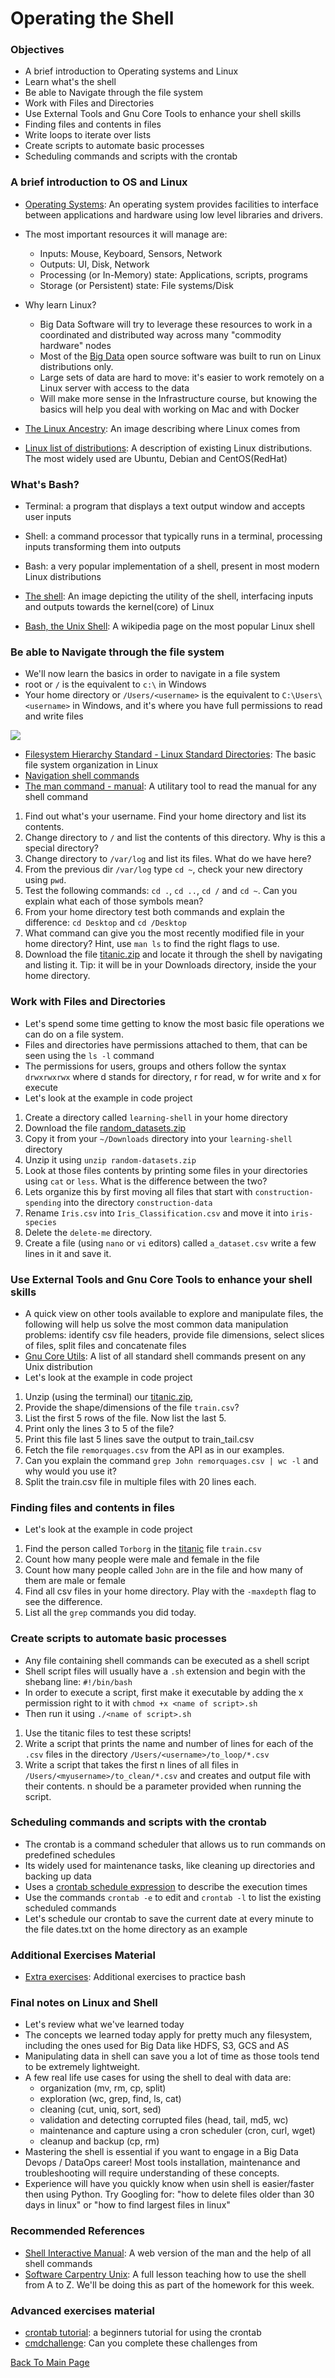 # Operating the Shell

### Objectives
* A brief introduction to Operating systems and Linux
* Learn what's the shell
* Be able to Navigate through the file system
* Work with Files and Directories
* Use External Tools and Gnu Core Tools to enhance your shell skills
* Finding files and contents in files
* Write loops to iterate over lists
* Create scripts to automate basic processes
* Scheduling commands and scripts with the crontab

### A brief introduction to OS and Linux
* [Operating Systems](https://en.wikipedia.org/wiki/Operating_system): An operating system provides facilities to interface between applications and hardware using low level libraries and drivers.
* The most important resources it will manage are:
  * Inputs: Mouse, Keyboard, Sensors, Network
  * Outputs: UI, Disk, Network 
  * Processing (or In-Memory) state: Applications, scripts, programs
  * Storage (or Persistent) state: File systems/Disk
  
* Why learn Linux?  
  * Big Data Software will try to leverage these resources to work in a coordinated and distributed way across many "commodity hardware" nodes
  * Most of the [Big Data](https://github.com/onurakpolat/awesome-bigdata) open source software was built to run on Linux distributions only.
  * Large sets of data are hard to move: it's easier to work remotely on a Linux server with access to the data
  * Will make more sense in the Infrastructure course, but knowing the basics will help you deal with working on Mac and with Docker
* [The Linux Ancestry](https://en.wikipedia.org/wiki/Unix#/media/File:Unix_history-simple.svg): An image describing where Linux comes from
* [Linux list of distributions](https://en.wikipedia.org/wiki/List_of_Linux_distributions): A description of existing Linux distributions. The most widely used are Ubuntu, Debian and CentOS(RedHat)

### What's Bash?
* Terminal: a program that displays a text output window and accepts user inputs
* Shell: a command processor that typically runs in a terminal, processing inputs transforming them into outputs
* Bash: a very popular implementation of a shell, present in most modern Linux distributions

* [The shell](./bash-git-files/shell.png): An image depicting the utility of the shell, interfacing inputs and outputs towards the kernel(core) of Linux
* [Bash, the Unix Shell](https://en.wikipedia.org/wiki/Bash_(Unix_shell)): A wikipedia page on the most popular Linux shell

### Be able to Navigate through the file system
* We'll now learn the basics in order to navigate in a file system
* root or `/` is the equivalent to `c:\` in Windows
* Your home directory or `/Users/<username>` is the equivalent to `C:\Users\<username>` in Windows, and it's where you have full permissions to read and write files

![](bash-git-files/fshierarchy.png)

* [Filesystem Hierarchy Standard - Linux Standard Directories](https://en.wikipedia.org/wiki/Filesystem_Hierarchy_Standard): The basic file system organization in Linux
* [Navigation shell commands](https://github.com/cce-bigdataintro-1160/CEBD-1160-fall-2019-code/blob/master/class2-notebook/2-navigation_shell_commands.sh)
* [The man command - manual](http://www.linfo.org/man.html): A utilitary tool to read the manual for any shell command

1. Find out what's your username. Find your home directory and list its contents.
2. Change directory to `/` and list the contents of this directory. Why is this a special directory?
3. Change directory to `/var/log` and list its files. What do we have here?
4. From the previous dir `/var/log` type `cd ~`, check your new directory using `pwd`.
5. Test the following commands: `cd .`, `cd ..`, `cd /` and  `cd ~`. Can you explain what each of those symbols mean?
6. From your home directory test both commands and explain the difference: `cd Desktop` and `cd /Desktop`
7. What command can give you the most recently modified file in your home directory? Hint, use `man ls` to find the right flags to use.
8. Download the file [titanic.zip](bash-git-files/titanic.zip) and locate it through the shell by navigating and listing it. Tip: it will be in your Downloads directory, inside the your home directory.

### Work with Files and Directories
* Let's spend some time getting to know the most basic file operations we can do on a file system.
* Files and directories have permissions attached to them, that can be seen using the `ls -l` command
* The permissions for users, groups and others follow the syntax `drwxrwxrwx` where d stands for directory, r for read, w for write and x for execute
* Let's look at the example in code project

1. Create a directory called `learning-shell` in your home directory
2. Download the file [random_datasets.zip](bash-git-files/random_datasets.zip)
3. Copy it from your `~/Downloads` directory into your `learning-shell` directory
4. Unzip it using `unzip random-datasets.zip`
5. Look at those files contents by printing some files in your directories using `cat` or `less`. What is the difference between the two?
6. Lets organize this by first moving all files that start with `construction-spending` into the directory `construction-data`
7. Rename `Iris.csv` into `Iris_Classification.csv` and move it into `iris-species`
8. Delete the `delete-me` directory.
9. Create a file (using `nano` or `vi` editors) called `a_dataset.csv` write a few lines in it and save it.

### Use External Tools and Gnu Core Tools to enhance your shell skills
* A quick view on other tools available to explore and manipulate files, the following will help us solve the most common data manipulation problems: identify csv file headers, provide file dimensions, select slices of files, split files and concatenate files
* [Gnu Core Utils](http://www.gnu.org/software/coreutils/manual/html_node/): A list of all standard shell commands present on any Unix distribution
* Let's look at the example in code project

1. Unzip (using the terminal) our [titanic.zip](bash-git-files/titanic.zip), 
2. Provide the shape/dimensions of the file `train.csv`?
3. List the first 5 rows of the file. Now list the last 5.
4. Print only the lines 3 to 5 of the file?
5. Print this file last 5 lines save the output to train_tail.csv
6. Fetch the file `remorquages.csv` from the API as in our examples.
7. Can you explain the command `grep John remorquages.csv | wc -l` and why would you use it?
8. Split the train.csv file in multiple files with 20 lines each.

### Finding files and contents in files
* Let's look at the example in code project

1. Find the person called `Torborg` in the [titanic](bash-git-files/titanic.zip) file `train.csv`
2. Count how many people were male and female in the file
3. Count how many people called `John` are in the file and how many of them are male or female
4. Find all csv files in your home directory. Play with the `-maxdepth` flag to see the difference.
5. List all the `grep` commands you did today.

### Create scripts to automate basic processes
* Any file containing shell commands can be executed as a shell script
* Shell script files will usually have a `.sh` extension and begin with the shebang line: `#!/bin/bash`
* In order to execute a script, first make it executable by adding the x permission right to it with `chmod +x <name of script>.sh`
* Then run it using `./<name of script>.sh`

1. Use the titanic files to test these scripts!
2. Write a script that prints the name and number of lines for each of the `.csv` files in the directory `/Users/<username>/to_loop/*.csv`
3. Write a script that takes the first n lines of all files in `/Users/<myusername>/to_clean/*.csv` and creates and output file with their contents. n should be a parameter provided when running the script. 
  
### Scheduling commands and scripts with the crontab
* The crontab is a command scheduler that allows us to run commands on predefined schedules
* Its widely used for maintenance tasks, like cleaning up directories and backing up data
* Uses a [crontab schedule expression](https://crontab.guru/) to describe the execution times
* Use the commands `crontab -e` to edit and `crontab -l` to list the existing scheduled commands
* Let's schedule our crontab to save the current date at every minute to the file dates.txt on the home directory as an example

### Additional Exercises Material
* [Extra exercises](./2-bash-exercises.md): Additional exercises to practice bash

### Final notes on Linux and Shell
* Let's review what we've learned today
* The concepts we learned today apply for pretty much any filesystem, including the ones used for Big Data like HDFS, S3, GCS and AS
* Manipulating data in shell can save you a lot of time as those tools tend to be extremely lightweight.
* A few real life use cases for using the shell to deal with data are:
  - organization (mv, rm, cp, split)
  - exploration (wc, grep, find, ls, cat)
  - cleaning (cut, uniq, sort, sed)
  - validation and detecting corrupted files (head, tail, md5, wc)
  - maintenance and capture using a cron scheduler (cron, curl, wget)
  - cleanup and backup (cp, rm)
* Mastering the shell is essential if you want to engage in a Big Data Devops / DataOps career! Most tools installation, maintenance and troubleshooting will require understanding of these concepts.
* Experience will have you quickly know when usin shell is easier/faster then using Python. Try Googling for: "how to delete files older than 30 days in linux" or "how to find largest files in linux"

### Recommended References
* [Shell Interactive Manual](https://explainshell.com/): A web version of the man and the help of all shell commands
* [Software Carpentry Unix](https://swcarpentry.github.io/shell-novice/): A full lesson teaching how to use the shell from A to Z. We'll be doing this as part of the homework for this week.

### Advanced exercises material
* [crontab tutorial](https://www.ostechnix.com/a-beginners-guide-to-cron-jobs/): a beginners tutorial for using the crontab
* [cmdchallenge](https://cmdchallenge.com/): Can you complete these challenges from 

[Back To Main Page](./index.md)